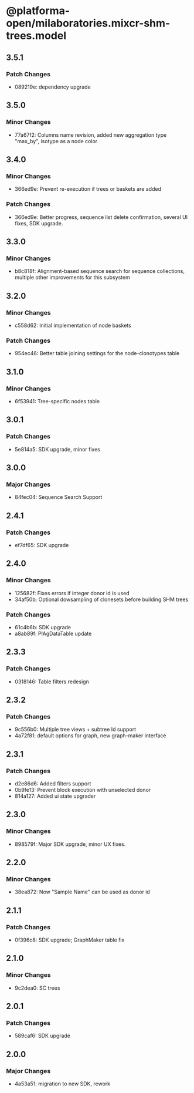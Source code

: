 # @platforma-open/milaboratories.mixcr-shm-trees.model

## 3.5.1

### Patch Changes

- 089219e: dependency upgrade

## 3.5.0

### Minor Changes

- 77a67f2: Columns name revision, added new aggregation type "max_by", isotype as a node color

## 3.4.0

### Minor Changes

- 366ed9e: Prevent re-execution if trees or baskets are added

### Patch Changes

- 366ed9e: Better progress, sequence list delete confirmation, several UI fixes, SDK upgrade.

## 3.3.0

### Minor Changes

- b8c818f: Alignment-based sequence search for sequence collections, multiple other improvements for this subsystem

## 3.2.0

### Minor Changes

- c558d62: Initial implementation of node baskets

### Patch Changes

- 954ec46: Better table joining settings for the node-clonotypes table

## 3.1.0

### Minor Changes

- 6f53941: Tree-specific nodes table

## 3.0.1

### Patch Changes

- 5e814a5: SDK upgrade, minor fixes

## 3.0.0

### Major Changes

- 84fec04: Sequence Search Support

## 2.4.1

### Patch Changes

- ef7df65: SDK upgrade

## 2.4.0

### Minor Changes

- 125682f: Fixes errors if integer donor id is used
- 34af50b: Optional dowsampling of clonesets before building SHM trees

### Patch Changes

- 61c4b6b: SDK upgrade
- a8ab89f: PlAgDataTable update

## 2.3.3

### Patch Changes

- 0318146: Table filters redesign

## 2.3.2

### Patch Changes

- 9c556b0: Multiple tree views + subtree Id support
- 4a72f81: default options for graph, new graph-maker interface

## 2.3.1

### Patch Changes

- d2e86d6: Added filters support
- 0b9fe13: Prevent block execution with unselected donor
- 814a127: Added ui state upgrader

## 2.3.0

### Minor Changes

- 898579f: Major SDK upgrade, minor UX fixes.

## 2.2.0

### Minor Changes

- 38ea872: Now "Sample Name" can be used as donor id

## 2.1.1

### Patch Changes

- 0f396c8: SDK upgrade; GraphMaker table fix

## 2.1.0

### Minor Changes

- 9c2dea0: SC trees

## 2.0.1

### Patch Changes

- 589caf6: SDK upgrade

## 2.0.0

### Major Changes

- 4a53a51: migration to new SDK, rework

